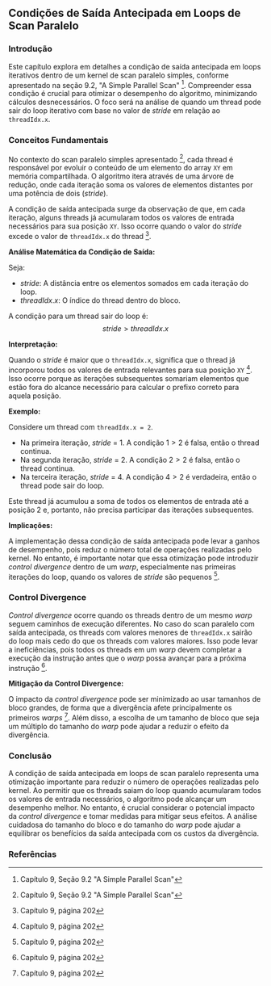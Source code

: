 ## Condições de Saída Antecipada em Loops de Scan Paralelo

### Introdução
Este capítulo explora em detalhes a condição de saída antecipada em loops iterativos dentro de um kernel de scan paralelo simples, conforme apresentado na seção 9.2, "A Simple Parallel Scan" [^4]. Compreender essa condição é crucial para otimizar o desempenho do algoritmo, minimizando cálculos desnecessários. O foco será na análise de quando um thread pode sair do loop iterativo com base no valor de *stride* em relação ao `threadIdx.x`.

### Conceitos Fundamentais
No contexto do scan paralelo simples apresentado [^4], cada thread é responsável por evoluir o conteúdo de um elemento do array `XY` em memória compartilhada. O algoritmo itera através de uma árvore de redução, onde cada iteração soma os valores de elementos distantes por uma potência de dois (*stride*).

A condição de saída antecipada surge da observação de que, em cada iteração, alguns threads já acumularam todos os valores de entrada necessários para sua posição `XY`. Isso ocorre quando o valor do *stride* excede o valor de `threadIdx.x` do thread [^6].

**Análise Matemática da Condição de Saída:**

Seja:
- $stride$: A distância entre os elementos somados em cada iteração do loop.
- $threadIdx.x$: O índice do thread dentro do bloco.

A condição para um thread sair do loop é:
$$stride > threadIdx.x$$

**Interpretação:**

Quando o *stride* é maior que o `threadIdx.x`, significa que o thread já incorporou todos os valores de entrada relevantes para sua posição `XY` [^6]. Isso ocorre porque as iterações subsequentes somariam elementos que estão fora do alcance necessário para calcular o prefixo correto para aquela posição.

**Exemplo:**

Considere um thread com `threadIdx.x = 2`.

- Na primeira iteração, *stride* = 1. A condição $1 > 2$ é falsa, então o thread continua.
- Na segunda iteração, *stride* = 2. A condição $2 > 2$ é falsa, então o thread continua.
- Na terceira iteração, *stride* = 4. A condição $4 > 2$ é verdadeira, então o thread pode sair do loop.

Este thread já acumulou a soma de todos os elementos de entrada até a posição 2 e, portanto, não precisa participar das iterações subsequentes.

**Implicações:**

A implementação dessa condição de saída antecipada pode levar a ganhos de desempenho, pois reduz o número total de operações realizadas pelo kernel. No entanto, é importante notar que essa otimização pode introduzir *control divergence* dentro de um *warp*, especialmente nas primeiras iterações do loop, quando os valores de *stride* são pequenos [^6].

### Control Divergence
*Control divergence* ocorre quando os threads dentro de um mesmo *warp* seguem caminhos de execução diferentes. No caso do scan paralelo com saída antecipada, os threads com valores menores de `threadIdx.x` sairão do loop mais cedo do que os threads com valores maiores. Isso pode levar a ineficiências, pois todos os threads em um *warp* devem completar a execução da instrução antes que o *warp* possa avançar para a próxima instrução [^6].

**Mitigação da Control Divergence:**

O impacto da *control divergence* pode ser minimizado ao usar tamanhos de bloco grandes, de forma que a divergência afete principalmente os primeiros *warps* [^6]. Além disso, a escolha de um tamanho de bloco que seja um múltiplo do tamanho do *warp* pode ajudar a reduzir o efeito da divergência.

### Conclusão
A condição de saída antecipada em loops de scan paralelo representa uma otimização importante para reduzir o número de operações realizadas pelo kernel. Ao permitir que os threads saiam do loop quando acumularam todos os valores de entrada necessários, o algoritmo pode alcançar um desempenho melhor. No entanto, é crucial considerar o potencial impacto da *control divergence* e tomar medidas para mitigar seus efeitos. A análise cuidadosa do tamanho do bloco e do tamanho do *warp* pode ajudar a equilibrar os benefícios da saída antecipada com os custos da divergência.

### Referências
[^4]: Capítulo 9, Seção 9.2 "A Simple Parallel Scan"
[^6]: Capítulo 9, página 202
<!-- END -->